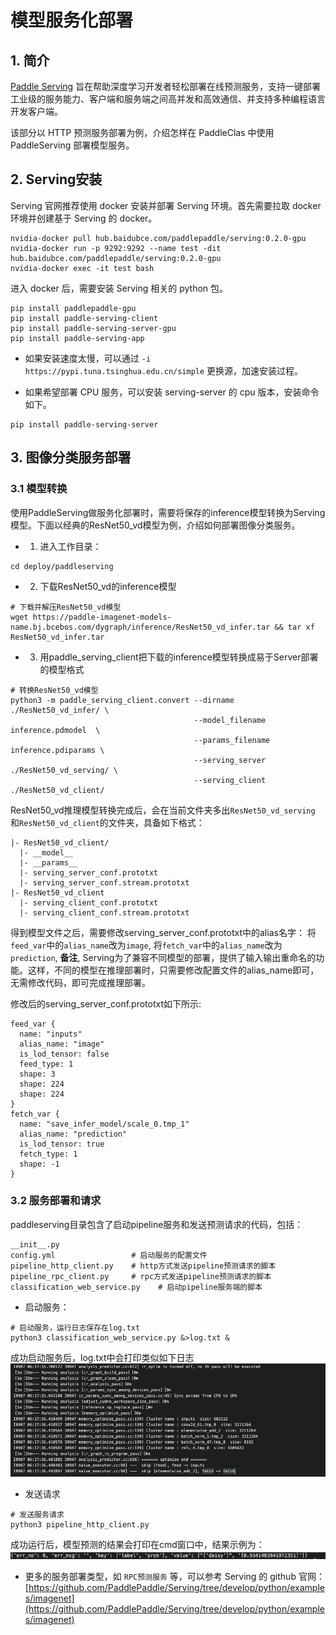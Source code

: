 # 模型服务化部署

## 1. 简介
[Paddle Serving](https://github.com/PaddlePaddle/Serving) 旨在帮助深度学习开发者轻松部署在线预测服务，支持一键部署工业级的服务能力、客户端和服务端之间高并发和高效通信、并支持多种编程语言开发客户端。

该部分以 HTTP 预测服务部署为例，介绍怎样在 PaddleClas 中使用 PaddleServing 部署模型服务。


## 2. Serving安装

Serving 官网推荐使用 docker 安装并部署 Serving 环境。首先需要拉取 docker 环境并创建基于 Serving 的 docker。

```shell
nvidia-docker pull hub.baidubce.com/paddlepaddle/serving:0.2.0-gpu
nvidia-docker run -p 9292:9292 --name test -dit hub.baidubce.com/paddlepaddle/serving:0.2.0-gpu
nvidia-docker exec -it test bash
```

进入 docker 后，需要安装 Serving 相关的 python 包。

```shell
pip install paddlepaddle-gpu
pip install paddle-serving-client
pip install paddle-serving-server-gpu
pip install paddle-serving-app
```

* 如果安装速度太慢，可以通过 `-i https://pypi.tuna.tsinghua.edu.cn/simple` 更换源，加速安装过程。

* 如果希望部署 CPU 服务，可以安装 serving-server 的 cpu 版本，安装命令如下。

```shell
pip install paddle-serving-server
```

## 3. 图像分类服务部署
### 3.1 模型转换
使用PaddleServing做服务化部署时，需要将保存的inference模型转换为Serving模型。下面以经典的ResNet50_vd模型为例，介绍如何部署图像分类服务。
- 1. 进入工作目录：
```shell
cd deploy/paddleserving
```

- 2. 下载ResNet50_vd的inference模型
```shell
# 下载并解压ResNet50_vd模型
wget https://paddle-imagenet-models-name.bj.bcebos.com/dygraph/inference/ResNet50_vd_infer.tar && tar xf ResNet50_vd_infer.tar
```

- 3. 用paddle_serving_client把下载的inference模型转换成易于Server部署的模型格式
```
# 转换ResNet50_vd模型
python3 -m paddle_serving_client.convert --dirname ./ResNet50_vd_infer/ \
                                         --model_filename inference.pdmodel  \
                                         --params_filename inference.pdiparams \
                                         --serving_server ./ResNet50_vd_serving/ \
                                         --serving_client ./ResNet50_vd_client/
```
ResNet50_vd推理模型转换完成后，会在当前文件夹多出`ResNet50_vd_serving` 和`ResNet50_vd_client`的文件夹，具备如下格式：
```
|- ResNet50_vd_client/
  |- __model__  
  |- __params__
  |- serving_server_conf.prototxt  
  |- serving_server_conf.stream.prototxt
|- ResNet50_vd_client
  |- serving_client_conf.prototxt  
  |- serving_client_conf.stream.prototxt
```
得到模型文件之后，需要修改serving_server_conf.prototxt中的alias名字： 将`feed_var`中的`alias_name`改为`image`, 将`fetch_var`中的`alias_name`改为`prediction`, 
**备注**, Serving为了兼容不同模型的部署，提供了输入输出重命名的功能。这样，不同的模型在推理部署时，只需要修改配置文件的alias_name即可，无需修改代码，即可完成推理部署。

修改后的serving_server_conf.prototxt如下所示:
```
feed_var {
  name: "inputs"
  alias_name: "image"
  is_lod_tensor: false
  feed_type: 1
  shape: 3
  shape: 224
  shape: 224
}
fetch_var {
  name: "save_infer_model/scale_0.tmp_1"
  alias_name: "prediction"
  is_lod_tensor: true
  fetch_type: 1
  shape: -1
}
```
### 3.2 服务部署和请求
paddleserving目录包含了启动pipeline服务和发送预测请求的代码，包括：
```shell
__init__.py
config.yml                 # 启动服务的配置文件
pipeline_http_client.py    # http方式发送pipeline预测请求的脚本
pipeline_rpc_client.py     # rpc方式发送pipeline预测请求的脚本
classification_web_service.py    # 启动pipeline服务端的脚本
```
- 启动服务：
```shell
# 启动服务，运行日志保存在log.txt
python3 classification_web_service.py &>log.txt &
```
成功启动服务后，log.txt中会打印类似如下日志
![](../../../deploy/paddleserving/imgs/start_server.png)

- 发送请求
```shell
# 发送服务请求
python3 pipeline_http_client.py
```
成功运行后，模型预测的结果会打印在cmd窗口中，结果示例为：
![](../../../deploy/paddleserving/imgs/results.png)


* 更多的服务部署类型，如 `RPC预测服务` 等，可以参考 Serving 的 github 官网：[https://github.com/PaddlePaddle/Serving/tree/develop/python/examples/imagenet](https://github.com/PaddlePaddle/Serving/tree/develop/python/examples/imagenet)
